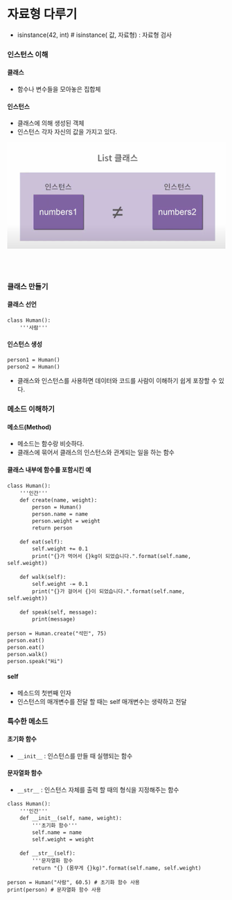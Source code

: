 # 자료형 다루기

- isinstance(42, int)       # isinstance( 값, 자료형) : 자료형 검사

### 인스턴스 이해
#### 클래스
- 함수나 변수들을 모아놓은 집합체

#### 인스턴스
- 클래스에 의해 생성된 객체
- 인스턴스 각자 자신의 값을 가지고 있다.

![alt text](image-4.png)

<br><br>

### 클래스 만들기

#### 클래스 선언
```
class Human():  
    '''사람'''
```

#### 인스턴스 생성
```
person1 = Human()
person2 = Human()
```

- 클래스와 인스턴스를 사용하면 데이터와 코드를 사람이 이해하기 쉽게 포장할 수 있다.

### 메소드 이해하기

#### 메소드(Method)
- 메소드는 함수랑 비슷하다.
- 클래스에 묶어서 클래스의 인스턴스와 관계되는 일을 하는 함수

#### 클래스 내부에 함수를 포함시킨 예
```
class Human():
    '''인간'''
    def create(name, weight):
        person = Human()
        person.name = name
        person.weight = weight
        return person
    
    def eat(self):
        self.weight += 0.1
        print("{}가 먹어서 {}kg이 되었습니다.".format(self.name, self.weight))
    
    def walk(self):
        self.weight -= 0.1
        print("{}가 걸어서 {}이 되었습니다.".format(self.name, self.weight))

    def speak(self, message):
        print(message)

person = Human.create("석민", 75)
person.eat()
person.eat()
person.walk()
person.speak("Hi")
```

#### self
- 메소드의 첫번째 인자
- 인스턴스의 매개변수를 전달 할 때는 self 매개변수는 생략하고 전달

### 특수한 메소드
#### 초기화 함수

- `__init__` : 인스턴스를 만들 때 실행되는 함수

#### 문자열화 함수
- `__str__` : 인스턴스 자체를 출력 할 때의 형식을 지정해주는 함수

```
class Human():
    '''인간'''
    def __init__(self, name, weight):
        '''초기화 함수'''
        self.name = name
        self.weight = weight
    
    def __str__(self):
        '''문자열화 함수
        return "{} (몸무게 {}kg)".format(self.name, self.weight)

person = Human("사람", 60.5) # 초기화 함수 사용
print(person) # 문자열화 함수 사용
```